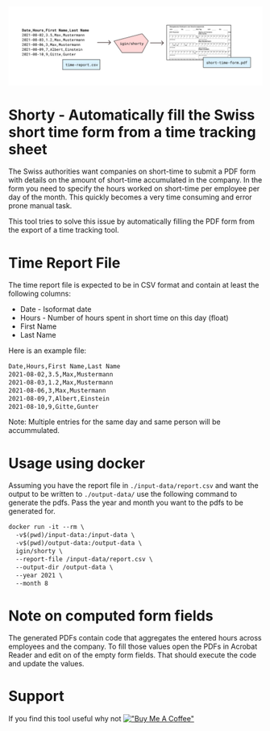 ![Shorty Overview](./overview.png)

# Shorty - Automatically fill the Swiss short time form from a time tracking sheet

The Swiss authorities want companies on short-time to submit a PDF form with details
on the amount of short-time accumulated in the company. In the form you need to specify
the hours worked on short-time per employee per day of the month. This quickly becomes
a very time consuming and error prone manual task. 

This tool tries to solve this issue by automatically filling the PDF form from the export
of a time tracking tool.

# Time Report File

The time report file is expected to be in CSV format and contain at least the following columns:

* Date - Isoformat date
* Hours - Number of hours spent in short time on this day (float)
* First Name
* Last Name

Here is an example file:

```
Date,Hours,First Name,Last Name
2021-08-02,3.5,Max,Mustermann
2021-08-03,1.2,Max,Mustermann
2021-08-06,3,Max,Mustermann
2021-08-09,7,Albert,Einstein
2021-08-10,9,Gitte,Gunter
```

Note: Multiple entries for the same day and same person will be accummulated. 

# Usage using docker

Assuming you have the report file in `./input-data/report.csv` and want the output to be written to `./output-data/`
use the following command to generate the pdfs. Pass the year and month you want to the pdfs to be generated for.

```
docker run -it --rm \
  -v$(pwd)/input-data:/input-data \
  -v$(pwd)/output-data:/output-data \
  igin/shorty \
  --report-file /input-data/report.csv \
  --output-dir /output-data \
  --year 2021 \
  --month 8
```

# Note on computed form fields

The generated PDFs contain code that aggregates the entered hours across employees and the company.
To fill those values open the PDFs in Acrobat Reader and edit on of the empty form fields. That should
execute the code and update the values.

# Support

If you find this tool useful why not [!["Buy Me A Coffee"](https://www.buymeacoffee.com/assets/img/custom_images/orange_img.png)](https://www.buymeacoffee.com/XgyU1H3)




